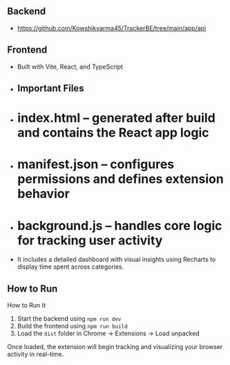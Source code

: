 ## Backend
- https://github.com/Kowshikvarma45/TrackerBE/tree/main/app/api

## Frontend
- Built with Vite, React, and TypeScript
- ## Important Files
- # index.html – generated after build and contains the React app logic 
- # manifest.json – configures permissions and defines extension behavior 
- # background.js – handles core logic for tracking user activity 
- It includes a detailed dashboard with visual insights using Recharts to display time spent across categories. 

## How to Run
How to Run It 
1. Start the backend using `npm run dev` 
2. Build the frontend using `npm run build` 
3. Load the `dist` folder in Chrome → Extensions → Load unpacked 

Once loaded, the extension will begin tracking and visualizing your browser activity in real-time. 
